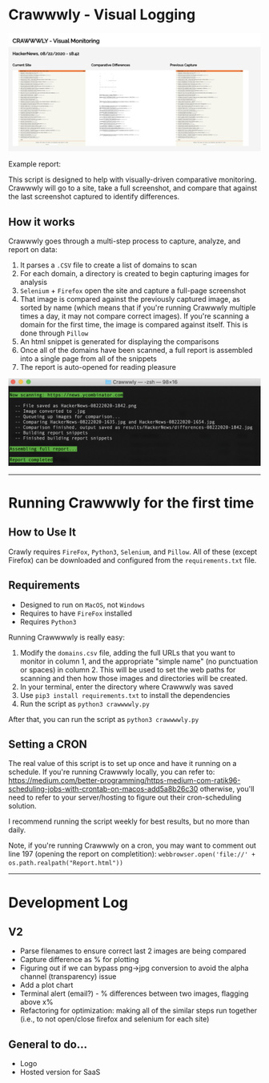 # Crawwwly - Visual Logging

![Example comparison, 10 minutes apart](example.png)

Example report: 

This script is designed to help with visually-driven comparative monitoring. Crawwwly will go to a site, take a full screenshot, and compare that against the last screenshot captured to identify differences.

## How it works

Crawwwly goes through a multi-step process to capture, analyze, and report on data:

1. It parses a `.CSV` file to create a list of domains to scan
2. For each domain, a directory is created to begin capturing images for analysis
3. `Selenium` + `Firefox` open the site and capture a full-page screenshot
4. That image is compared against the previously captured image, as sorted by name (which means that if you're running Crawwwly multiple times a day, it may not compare correct images). If you're scanning a domain for the first time, the image is compared against itself. This is done through `Pillow`
5. An html snippet is generated for displaying the comparisons
6. Once all of the domains have been scanned, a full report is assembled into a single page from all of the snippets
7. The report is auto-opened for reading pleasure

![terminal logging](terminal.png)

---

# Running Crawwwly for the first time

## How to Use It
Crawly requires `FireFox`, `Python3`, `Selenium`, and `Pillow`. All of these (except Firefox) can be downloaded and configured from the `requirements.txt` file.

## Requirements
- Designed to run on `MacOS`, not `Windows`
- Requires to have `FireFox` installed
- Requires `Python3`

Running Crawwwwly is really easy:

1. Modify the `domains.csv` file, adding the full URLs that you want to monitor in column 1, and the appropriate "simple name" (no punctuation or spaces) in column 2. This will be used to set the web paths for scanning and then how those images and directories will be created.
2. In your terminal, enter the directory where Crawwwly was saved
3. Use `pip3 install requirements.txt` to install the dependencies
4. Run the script as `python3 crawwwwly.py` 

After that, you can run the script as `python3 crawwwwly.py`

## Setting a CRON

The real value of this script is to set up once and have it running on a schedule. If you're running Crawwwly locally, you can refer to: https://medium.com/better-programming/https-medium-com-ratik96-scheduling-jobs-with-crontab-on-macos-add5a8b26c30 otherwise, you'll need to refer to your server/hosting to figure out their cron-scheduling solution. 

I recommend running the script weekly for best results, but no more than daily.

Note, if you're running Crawwwly on a cron, you may want to comment out line 197 (opening the report on completition): `webbrowser.open('file://' + os.path.realpath("Report.html"))` 

---

# Development Log

## V2
- Parse filenames to ensure correct last 2 images are being compared
- Capture difference as % for plotting
- Figuring out if we can bypass png->jpg conversion to avoid the alpha channel (transparency) issue
- Add a plot chart
- Terminal alert (email?) - % differences between two images, flagging above x%
- Refactoring for optimization: making all of the similar steps run together (i.e., to not open/close firefox and selenium for each site)

## General to do...
- Logo
- Hosted version for SaaS
